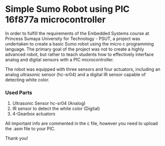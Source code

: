 # Simple Sumo Robot using PIC 16f877a microcontroller

In order to fulfill the requirements of the Embedded Systems course at Princess Sumaya University for Technology - PSUT, a project was undertaken to create a basic Sumo robot using the micro c programming language. The primary goal of the project was not to create a highly advanced robot, but rather to teach students how to effectively interface analog and digital sensors with a PIC microcontroller.

The robot was equipped with three sensors and four actuators, including an analog ultrasonic sensor (hc-sr04) and a digital IR sensor capable of detecting white color.

### Used Parts
1. Ultrasonic Sensor hc-sr04 (Analog)
2. IR sensor to detect the white color (Digital) 
3. 4-Gearbox actuators 

All important info are commented in the c file, however you need to upload the .asm file to your PIC. 

Thank you!
